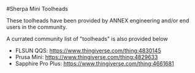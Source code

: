 #Sherpa Mini Toolheads

These toolheads have been provided by ANNEX engineering and/or end users in the community.


A currated community list of "toolheads" is also provided below
 - FLSUN QQS: https://www.thingiverse.com/thing:4830145
 - Prusa Mini: https://www.thingiverse.com/thing:4829633
 - Sapphire Pro Plus: https://www.thingiverse.com/thing:4661681

